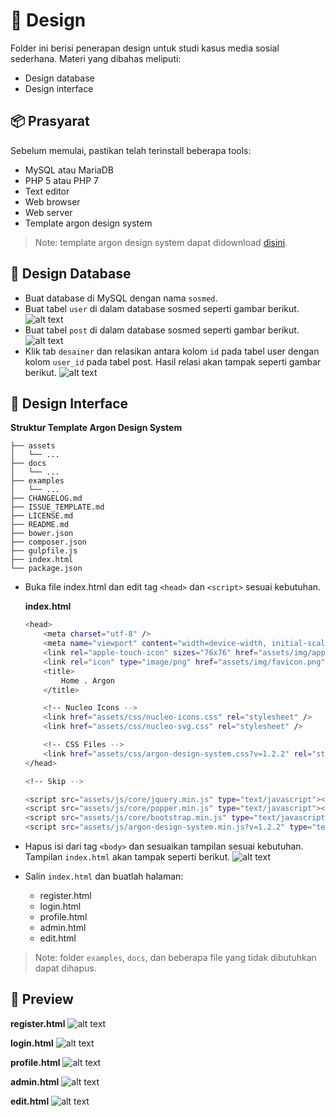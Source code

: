 
# :triangular_ruler: Design

Folder ini berisi penerapan design untuk studi kasus media sosial sederhana. Materi yang dibahas meliputi:
* Design database
* Design interface

## :package: Prasyarat

Sebelum memulai, pastikan telah terinstall beberapa tools:
* MySQL atau MariaDB
* PHP 5 atau PHP 7
* Text editor
* Web browser
* Web server
* Template argon design system

> Note: template argon design system dapat didownload [disini](https://github.com/creativetimofficial/argon-design-system).

## :pushpin: Design Database

* Buat database di MySQL dengan nama `sosmed`.
* Buat tabel `user` di dalam database sosmed seperti gambar berikut.
  ![alt text](https://raw.githubusercontent.com/kunkoder/php-dasar/master/images/tabel_user.png)
* Buat tabel `post` di dalam database sosmed seperti gambar berikut.
  ![alt text](https://raw.githubusercontent.com/kunkoder/php-dasar/master/images/tabel_post.png)
* Klik tab `desainer` dan relasikan antara kolom `id` pada tabel user dengan kolom `user_id` pada tabel post. Hasil relasi akan tampak seperti gambar berikut.
  ![alt text](https://raw.githubusercontent.com/kunkoder/php-dasar/master/images/relasi_database.png)

## :pushpin: Design Interface

**Struktur Template Argon Design System**

```text
├── assets
│   └── ...
├── docs
│   └── ...
├── examples
│   └── ...
├── CHANGELOG.md
├── ISSUE_TEMPLATE.md
├── LICENSE.md
├── README.md
├── bower.json
├── composer.json
├── gulpfile.js
├── index.html
└── package.json
```

* Buka file index.html dan edit tag `<head>` dan `<script>` sesuai kebutuhan.

    **index.html**
    ```bash
    <head>
        <meta charset="utf-8" />
        <meta name="viewport" content="width=device-width, initial-scale=1, shrink-to-fit=no">
        <link rel="apple-touch-icon" sizes="76x76" href="assets/img/apple-icon.png">
        <link rel="icon" type="image/png" href="assets/img/favicon.png">
        <title>
            Home . Argon
        </title>

        <!-- Nucleo Icons -->
        <link href="assets/css/nucleo-icons.css" rel="stylesheet" />
        <link href="assets/css/nucleo-svg.css" rel="stylesheet" />

        <!-- CSS Files -->
        <link href="assets/css/argon-design-system.css?v=1.2.2" rel="stylesheet" />
    </head>

    <!-- Skip -->

	<script src="assets/js/core/jquery.min.js" type="text/javascript"></script>
	<script src="assets/js/core/popper.min.js" type="text/javascript"></script>
	<script src="assets/js/core/bootstrap.min.js" type="text/javascript"></script>
	<script src="assets/js/argon-design-system.min.js?v=1.2.2" type="text/javascript"></script>
    ```

* Hapus isi dari tag `<body>` dan sesuaikan tampilan sesuai kebutuhan. Tampilan `index.html` akan tampak seperti berikut.
  ![alt text](https://raw.githubusercontent.com/kunkoder/php-dasar/master/images/index.png)
* Salin `index.html` dan buatlah halaman:
    * register.html
    * login.html
    * profile.html
    * admin.html
    * edit.html

> Note: folder `examples`, `docs`, dan beberapa file yang tidak dibutuhkan dapat dihapus.

## :eyes: Preview

**register.html**
![alt text](https://raw.githubusercontent.com/kunkoder/php-dasar/master/images/register.png)

**login.html**
![alt text](https://raw.githubusercontent.com/kunkoder/php-dasar/master/images/login.png)

**profile.html**
![alt text](https://raw.githubusercontent.com/kunkoder/php-dasar/master/images/profile.png)

**admin.html**
![alt text](https://raw.githubusercontent.com/kunkoder/php-dasar/master/images/admin.png)

**edit.html**
![alt text](https://raw.githubusercontent.com/kunkoder/php-dasar/master/images/edit.png)
